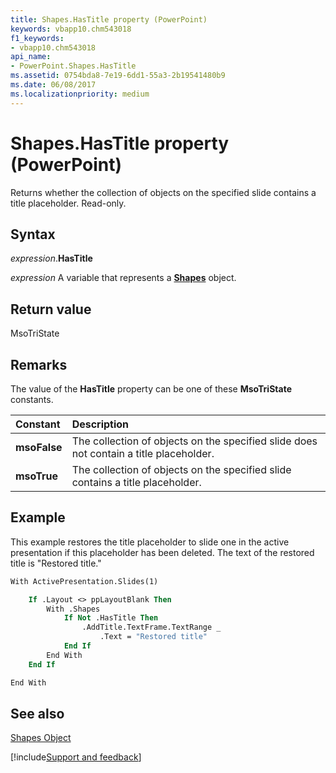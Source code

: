 ```yaml
---
title: Shapes.HasTitle property (PowerPoint)
keywords: vbapp10.chm543018
f1_keywords:
- vbapp10.chm543018
api_name:
- PowerPoint.Shapes.HasTitle
ms.assetid: 0754bda8-7e19-6dd1-55a3-2b19541480b9
ms.date: 06/08/2017
ms.localizationpriority: medium
---
```



# Shapes.HasTitle property (PowerPoint)

Returns whether the collection of objects on the specified slide contains a title placeholder. Read-only.


## Syntax

_expression_.**HasTitle**

_expression_ A variable that represents a **[Shapes](PowerPoint.Shapes.md)** object.


## Return value

MsoTriState


## Remarks

The value of the **HasTitle** property can be one of these **MsoTriState** constants.



|Constant|Description|
|:-----|:-----|
|**msoFalse**|The collection of objects on the specified slide does not contain a title placeholder.|
|**msoTrue**| The collection of objects on the specified slide contains a title placeholder.|

## Example

This example restores the title placeholder to slide one in the active presentation if this placeholder has been deleted. The text of the restored title is "Restored title."


```vb
With ActivePresentation.Slides(1)

    If .Layout <> ppLayoutBlank Then
        With .Shapes
            If Not .HasTitle Then
                .AddTitle.TextFrame.TextRange _
                    .Text = "Restored title"
            End If
        End With
    End If

End With
```


## See also


[Shapes Object](PowerPoint.Shapes.md)

[!include[Support and feedback](~/includes/feedback-boilerplate.md)]